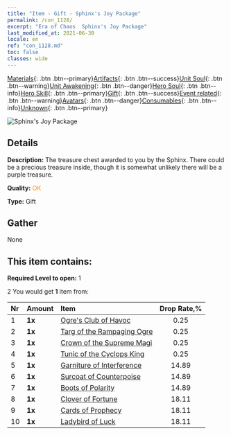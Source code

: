 ```yaml
---
title: "Item - Gift - Sphinx's Joy Package"
permalink: /con_1128/
excerpt: "Era of Chaos  Sphinx's Joy Package"
last_modified_at: 2021-06-30
locale: en
ref: "con_1128.md"
toc: false
classes: wide
---
```

 [Materials](/Items/){: .btn .btn--primary}[Artifacts](/Items/Artifacts/){: .btn .btn--success}[Unit Soul](/Items/UnitSoul/){: .btn .btn--warning}[Unit Awakening](/Items/UnitAwakening/){: .btn .btn--danger}[Hero Soul](/Items/HeroSoul/){: .btn .btn--info}[Hero Skill](/Items/HeroSkill/){: .btn .btn--primary}[Gift](/Items/Gift/){: .btn .btn--success}[Event related](/Items/Events/){: .btn .btn--warning}[Avatars](/Items/Avatars/){: .btn .btn--danger}[Consumables](/Items/Consumables/){: .btn .btn--info}[Unknown](/Items/Unknown/){: .btn .btn--primary}

 ![Sphinx's Joy Package](/images/t/i_907003.png)

## Details
 **Description:** The treasure chest awarded to you by the Sphinx. There could be a precious treasure inside, though it is somewhat unlikely there will be a purple treasure. 

 **Quality:** <span style="color: #FF8C00">OK</span>

 **Type:** Gift

## Gather

  None

## This item contains:

 **Required Level to open:** 1

 2 You would get **1** item  from:

  | Nr | Amount |     Item    | Drop Rate,% |
  |:---|:-------|:------------|:---------:|
  | 1 |  **1x** | [Ogre's Club of Havoc](/Items/art_125/) | 0.25 | 
  | 2 |  **1x** | [Targ of the Rampaging Ogre](/Items/art_126/) | 0.25 | 
  | 3 |  **1x** | [Crown of the Supreme Magi](/Items/art_127/) | 0.25 | 
  | 4 |  **1x** | [Tunic of the Cyclops King](/Items/art_128/) | 0.25 | 
  | 5 |  **1x** | [Garniture of Interference](/Items/art_118/) | 14.89 | 
  | 6 |  **1x** | [Surcoat of Counterpoise](/Items/art_119/) | 14.89 | 
  | 7 |  **1x** | [Boots of Polarity](/Items/art_120/) | 14.89 | 
  | 8 |  **1x** | [Clover of Fortune](/Items/art_109/) | 18.11 | 
  | 9 |  **1x** | [Cards of Prophecy](/Items/art_110/) | 18.11 | 
  | 10 |  **1x** | [Ladybird of Luck](/Items/art_111/) | 18.11 | 
